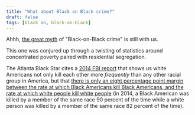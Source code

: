 ```yaml
---
title: "What about Black on Black crime?"
draft: false
tags: [black on, black-on-black]
---
```


Ahhh, [the great myth](https://www.citylab.com/equity/2015/06/the-origins-of-the-phrase-black-on-black-crime/395507/) of "Black-on-Black crime" is still with us.  
  
This one was conjured up through a twisting of statistics around concentrated poverty paired with residential segregation.  
  
The Atlanta Black Star cites a [2014 FBI report](https://ucr.fbi.gov/crime-in-the-u.s/2014/crime-in-the-u.s.-2014/tables/expanded-homicide-data/expanded_homicide_data_table_6_murder_race_and_sex_of_vicitm_by_race_and_sex_of_offender_2014.xls) that shows us white Americans not only kill each other more _frequently_ than any other racial group in America, but that [there is only an eight percentage point margin between the rate at which Black Americans kill Black Americans, and the rate at which white people kill white people](http://atlantablackstar.com/2017/08/14/race-criminality-persistent-myth-black-black-crime/) (in 2014, a Black American was killed by a member of the same race 90 percent of the time while a white person was killed by a member of the same race 82 percent of the time).

